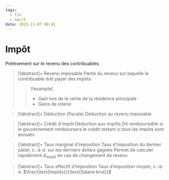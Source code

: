 ```yaml
---
tags:
  - fin
  - sec/5
date: 2023-11-07 00:41
---
```


# Impôt

Prélèvement sur le revenu des contribuables

> [!abstract]+ Revenu imposable
> Partie du revenu sur laquelle le contribuable doit payer des impôts
> > [!example]
> > - Gain lors de la vente de la résidence principale
> > - Gains de loterie

> [!abstract]+ Déduction (fiscale)
> Déduction au revenu imposable

> [!abstract]+ Crédit d'impôt
> Déduction aux impôts
> Dit *remboursable* si le gouvernement remboursera le crédit restant si tous les impôts sont annulés

> [!abstract]+ Taux marginal d’imposition
> Taux d’imposition du dernier palier, c.-à-d. sur les derniers dollars gagnés
> Permet de calculer rapidement $\Delta_{impôt}$ en cas de changement de revenu

> [!abstract]+ Taux effectif d’imposition
> Taux d’imposition moyen, c.-à-d. $\frac{\text{Impôts}}{\text{Salaire brut}}$
